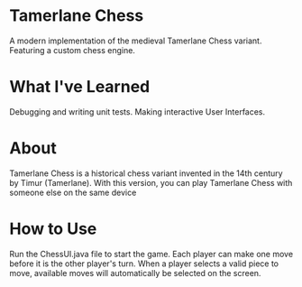 # Tamerlane Chess
A modern implementation of the medieval Tamerlane Chess variant. Featuring a custom chess engine.

# What I've Learned
Debugging and writing unit tests.
Making interactive User Interfaces.

# About
Tamerlane Chess is a historical chess variant invented in the 14th century by Timur (Tamerlane).
With this version, you can play Tamerlane Chess with someone else on the same device

# How to Use
Run the ChessUI.java file to start the game. Each player can make one move before it is the other player's turn.
When a player selects a valid piece to move, available moves will automatically be selected on the screen.